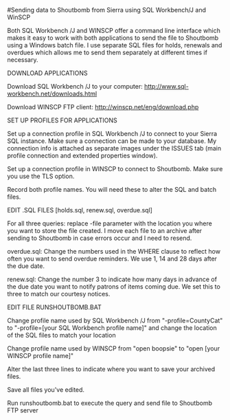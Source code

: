 #Sending data to Shoutbomb from Sierra using SQL Workbench/J and WinSCP

Both SQL Workbench /J and WINSCP offer a command line interface which makes it easy to work with both applications to send the file to Shoutbomb using a Windows batch file. I use separate SQL files for holds, renewals and overdues which allows me to send them separately at different times if necessary.

DOWNLOAD APPLICATIONS

Download SQL Workbench /J to your computer: http://www.sql-workbench.net/downloads.html

Download WINSCP FTP client: http://winscp.net/eng/download.php

SET UP PROFILES FOR APPLICATIONS

Set up a connection profile in SQL Workbench /J to connect to your Sierra SQL instance. Make sure a connection can be made to your database. My connection info is attached as separate images under the ISSUES tab (main profile connection and extended properties window).

Set up a connection profile in WINSCP to connect to Shoutbomb.  Make sure you use the TLS option.

Record both profile names. You will need these to alter the SQL and batch files.

EDIT .SQL FILES [holds.sql, renew.sql, overdue.sql]

For all three queries: replace -file parameter with the location you where you want to store the file created. I move each file to an archive after sending to Shoutbomb in case errors occur and I need to resend.

overdue.sql: Change the numbers used in the WHERE clause to reflect how often you want to send overdue reminders.  We use 1, 14 and 28 days after the due date.

renew.sql: Change the number 3 to indicate how many days in advance of the due date you want to notify patrons of items coming due.  We set this to three to match our courtesy notices.

EDIT FILE RUNSHOUTBOMB.BAT

Change profile name used by SQL Workbench /J from "-profile=CountyCat" to "-profile=[your SQL Workbench profile name]" and change the location of the SQL files to match your location

Change profile name used by WINSCP from "open boopsie" to "open [your WINSCP profile name]"

Alter the last three lines to indicate where you want to save your archived files.

Save all files you've edited.

Run runshoutbomb.bat to execute the query and send file to Shoutbomb FTP server
